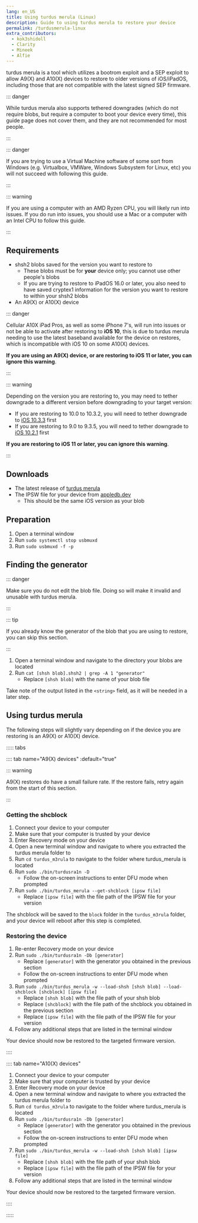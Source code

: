 ```yaml
---
lang: en_US
title: Using turdus merula (Linux)
description: Guide to using turdus merula to restore your device 
permalink: /turdusmerula-linux
extra_contributors:
  - kok3shidoll
  - Clarity
  - Mineek
  - Alfie
---
```


turdus merula is a tool which utilizes a bootrom exploit and a SEP exploit to allow A9(X) and A10(X) devices to restore to older versions of iOS/iPadOS, including those that are not compatible with the latest signed SEP firmware.

::: danger

While turdus merula also supports tethered downgrades (which do not require blobs, but require a computer to boot your device every time), this guide page does not cover them, and they are not recommended for most people.

:::

::: danger

If you are trying to use a Virtual Machine software of some sort from Windows (e.g. Virtualbox, VMWare, Windows Subsystem for Linux, etc) you will not succeed with following this guide.

:::

::: warning

If you are using a computer with an AMD Ryzen CPU, you will likely run into issues. If you do run into issues, you should use a Mac or a computer with an Intel CPU to follow this guide.

:::

## Requirements

- shsh2 blobs saved for the version you want to restore to
  - These blobs must be for **your** device only; you cannot use other people's blobs
  - If you are trying to restore to iPadOS 16.0 or later, you also need to have saved cryptex1 information for the version you want to restore to within your shsh2 blobs
- An A9(X) or A10(X) device

::: danger

Cellular A10X iPad Pros, as well as some iPhone 7's, will run into issues or not be able to activate after restoring to **iOS 10**, this is due to turdus merula needing to use the latest baseband available for the device on restores, which is incompatible with iOS 10 on some A10(X) devices.

**If you are using an A9(X) device, or are restoring to iOS 11 or later, you can ignore this warning**.

:::

::: warning

Depending on the version you are restoring to, you may need to <router-link to="/turdusmerula-tethered-linux">tether downgrade</router-link> to a different version before downgrading to your target version:
  - If you are restoring to 10.0 to 10.3.2, you will need to tether downgrade to [iOS 10.3.3](https://appledb.dev/firmware/iOS/14G60.html) first
  - If you are restoring to 9.0 to 9.3.5, you will need to tether downgrade to [iOS 10.2.1](https://appledb.dev/firmware/iOS/14D27.html) first

**If you are restoring to iOS 11 or later, you can ignore this warning**.

:::

## Downloads

- The latest release of [turdus merula](https://sep.lol)
- The IPSW file for your device from [appledb.dev](https://appledb.dev)
  - This should be the same iOS version as your blob

## Preparation

1. Open a terminal window
1. Run `sudo systemctl stop usbmuxd`
1. Run `sudo usbmuxd -f -p`

## Finding the generator

::: danger

Make sure you do not edit the blob file. Doing so will make it invalid and unusable with turdus merula.

:::

::: tip

If you already know the generator of the blob that you are using to restore, you can skip this section.

:::

1. Open a terminal window and navigate to the directory your blobs are located
1. Run `cat [shsh blob].shsh2 | grep -A 1 "generator"`
    - Replace `[shsh blob]` with the name of your blob file

Take note of the output listed in the `<string>` field, as it will be needed in a later step.

## Using turdus merula

The following steps will slightly vary depending on if the device you are restoring is an A9(X) or A10(X) device.

::::: tabs

:::: tab name="A9(X) devices" :default="true"

::: warning

A9(X) restores do have a small failure rate. If the restore fails, retry again from the start of this section.

:::

### Getting the shcblock

1. Connect your device to your computer
1. Make sure that your computer is trusted by your device
1. Enter Recovery mode on your device
1. Open a new terminal window and navigate to where you extracted the turdus merula folder to
1. Run `cd turdus_m3rula` to navigate to the folder where turdus_merula is located
1. Run `sudo ./bin/turdusra1n -D`
    - Follow the on-screen instructions to enter DFU mode when prompted
1. Run `sudo ./bin/turdus_merula --get-shcblock [ipsw file]`
    - Replace `[ipsw file]` with the file path of the IPSW file for your version

The shcblock will be saved to the `block` folder in the `turdus_m3rula` folder, and your device will reboot after this step is completed.

### Restoring the device

1. Re-enter Recovery mode on your device
1. Run `sudo ./bin/turdusra1n -Db [generator]`
    - Replace `[generator]` with the generator you obtained in the previous section
    - Follow the on-screen instructions to enter DFU mode when prompted
1. Run `sudo ./bin/turdus_merula -w --load-shsh [shsh blob] --load-shcblock [shcblock] [ipsw file]`
    - Replace `[shsh blob]` with the file path of your shsh blob
    - Replace `[shcblock]` with the file path of the shcblock you obtained in the previous section
    - Replace `[ipsw file]` with the file path of the IPSW file for your version
1. Follow any additional steps that are listed in the terminal window

Your device should now be restored to the targeted firmware version.

::::

:::: tab name="A10(X) devices"

1. Connect your device to your computer
1. Make sure that your computer is trusted by your device
1. Enter Recovery mode on your device
1. Open a new terminal window and navigate to where you extracted the turdus merula folder to
1. Run `cd turdus_m3rula` to navigate to the folder where turdus_merula is located
1. Run `sudo ./bin/turdusra1n -Db [generator]`
    - Replace `[generator]` with the generator you obtained in the previous section
    - Follow the on-screen instructions to enter DFU mode when prompted
1. Run `sudo ./bin/turdus_merula -w --load-shsh [shsh blob] [ipsw file]`
    - Replace `[shsh blob]` with the file path of your shsh blob
    - Replace `[ipsw file]` with the file path of the IPSW file for your version
1. Follow any additional steps that are listed in the terminal window

Your device should now be restored to the targeted firmware version.

::::

:::::
